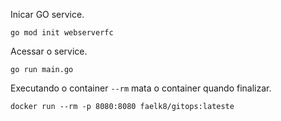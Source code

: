 


Inicar GO service.
```
go mod init webserverfc
```

Acessar o service.
```
go run main.go
```

Executando o container `--rm` mata o container quando finalizar.
```
docker run --rm -p 8080:8080 faelk8/gitops:lateste 
```